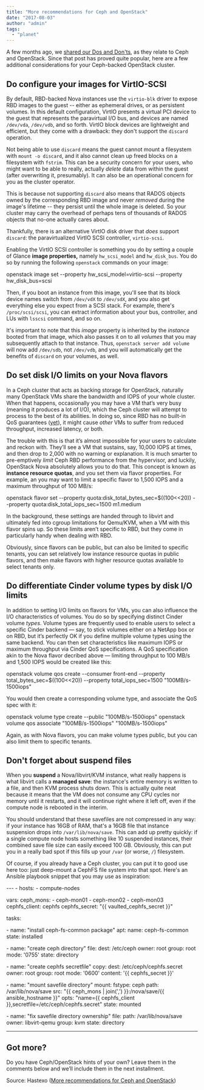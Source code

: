 ```yaml
---
title: "More recommendations for Ceph and OpenStack"
date: "2017-08-03"
author: "admin"
tags: 
  - "planet"
---
```


A few months ago, we [shared our Dos and Don'ts](https://www.hastexo.com/resources/hints-and-kinks/dos-donts-ceph-openstack/), as they relate to Ceph and OpenStack. Since that post has proved quite popular, here are a few additional considerations for your Ceph-backed OpenStack cluster.

## Do configure your images for VirtIO-SCSI

By default, RBD-backed Nova instances use the `virtio-blk` driver to expose RBD images to the guest -- either as ephemeral drives, or as persistent volumes. In this default configuration, VirtIO presents a virtual PCI device to the guest that represents the paravirtual I/O bus, and devices are named `/dev/vda`, `/dev/vdb`, and so forth. VirtIO block devices are lightweight and efficient, but they come with a drawback: they don't support the `discard` operation.

Not being able to use `discard` means the guest cannot mount a filesystem with `mount -o discard`, and it also cannot clean up freed blocks on a filesystem with `fstrim`. This can be a security concern for your users, who might want to be able to really, actually _delete_ data from within the guest (after overwriting it, presumably). It can also be an operational concern for you as the cluster operator.

This is because not supporting `discard` also means that RADOS objects owned by the corresponding RBD image and never _removed_ during the image's lifetime -- they persist until the whole image is deleted. So your cluster may carry the overhead of perhaps tens of thousands of RADOS objects that no-one actually cares about.

Thankfully, there is an alternative VirtIO disk driver that _does_ support `discard`: the paravirtualized VirtIO SCSI controller, `virtio-scsi`.

Enabling the VirtIO SCSI controller is something you do by setting a couple of Glance **image properties,** namely `hw_scsi_model` and `hw_disk_bus`. You do so by running the following `openstack` commands on your image:

openstack image set 
  --property hw\_scsi\_model\=virtio-scsi 
  --property hw\_disk\_bus\=scsi 
  <name or ID of your image>

Then, if you boot an instance from this image, you'll see that its block device names switch from `/dev/vdX` to `/dev/sdX`, and you also get everything else you expect from a SCSI stack. For example, there's `/proc/scsi/scsi`, you can extract information about your bus, controller, and LUs with `lsscsi` command, and so on.

It's important to note that this _image_ property is inherited by the _instance_ booted from that image, which also passes it on to all _volumes_ that you may subsequently attach to that instance. Thus, `openstack server add volume` will now add `/dev/sdb`, not `/dev/vdb`, and you will automatically get the benefits of `discard` on your volumes, as well.

## Do set disk I/O limits on your Nova flavors

In a Ceph cluster that acts as backing storage for OpenStack, naturally many OpenStack VMs share the bandwidth and IOPS of your whole cluster. When that happens, occasionally you may have a VM that’s very busy (meaning it produces a lot of I/O), which the Ceph cluster will attempt to process to the best of its abilities. In doing so, since RBD has no built-in QoS guarantees ([yet](http://tracker.ceph.com/projects/ceph/wiki/Add_QoS_capacity_to_librbd)), it might cause _other_ VMs to suffer from reduced throughput, increased latency, or both.

The trouble with this is that it’s almost impossible for your users to calculate and reckon with. They’ll see a VM that sustains, say, 10,000 IOPS at times, and then drop to 2,000 with no warning or explanation. It is much smarter to pre-emptively _limit_ Ceph RBD performance from the hypervisor, and luckily, OpenStack Nova absolutely allows you to do that. This concept is known as **instance resource quotas**, and you set them via flavor properties. For example, an you may want to limit a specific flavor to 1,500 IOPS and a maximum throughput of 100 MB/s:

openstack flavor set 
  --property quota:disk\_total\_bytes\_sec\=$((100<<20))
  --property quota:disk\_total\_iops\_sec\=1500
  m1.medium

In the background, these settings are handed through to libvirt and ultimately fed into cgroup limitations for Qemu/KVM, when a VM with this flavor spins up. So these limits aren’t specific to RBD, but they come in particularly handy when dealing with RBD.

Obviously, since flavors can be public, but can also be limited to specific tenants, you can set relatively low instance resource quotas in public flavors, and then make flavors with higher resource quotas available to select tenants only.

## Do differentiate Cinder volume types by disk I/O limits

In addition to setting I/O limits on flavors for VMs, you can also influence the I/O characteristics of volumes. You do so by specifying distinct Cinder volume _types_. Volume types are frequently used to enable users to select a specific Cinder backend — say, to stick volumes either on a NetApp box or on RBD, but it’s perfectly OK if you define multiple volume types using the same backend. You can then set characteristics like maximum IOPS or maximum throughput via Cinder QoS specifications. A QoS specification akin to the Nova flavor decribed above — limiting throughput to 100 MB/s and 1,500 IOPS would be created like this:

openstack volume qos create 
  --consumer front-end
  --property total\_bytes\_sec\=$((100<<20)) 
  --property total\_iops\_sec\=1500 
  "100MB/s-1500iops"

You would then create a corresponding volume type, and associate the QoS spec with it:

openstack volume type create 
  --public 
  "100MB/s-1500iops"
openstack volume qos associate 
  "100MB/s-1500iops" 
  "100MB/s-1500iops"

Again, as with Nova flavors, you can make volume types public, but you can also limit them to specific tenants.

## Don't forget about suspend files

When you **suspend** a Nova/libvirt/KVM instance, what really happens is what libvirt calls a **managed save**: the instance's entire memory is written to a file, and then KVM process shuts down. This is actually quite neat because it means that the VM does not consume any CPU cycles nor memory until it restarts, and it will continue right where it left off, even if the compute node is rebooted in the interim.

You should understand that these savefiles are not compressed in any way: if your instance has 16GB of RAM, that's a 16GB file that instance suspension drops into `/var/lib/nova/save`. This can add up pretty quickly: if a single compute node hosts something like 10 suspended instances, their combined save file size can easily exceed 100 GB. Obviously, this can put you in a really bad spot if this fills up your `/var` (or worse, `/`) filesystem.

Of course, if you already have a Ceph cluster, you can put it to good use here too: just deep-mount a CephFS file system into that spot. Here's an Ansible playbook snippet that you may use as inspiration:

\---
\- hosts:
  \- compute-nodes

  vars:
    ceph\_mons:
      \- ceph-mon01
      \- ceph-mon02
      \- ceph-mon03
    cephfs\_client: cephfs
    cephfs\_secret: "\{\{ vaulted\_cephfs\_secret \}\}"

  tasks:

  \- name: "install ceph-fs-common package"
    apt:
      name: ceph-fs-common
      state: installed

  \- name: "create ceph directory"
    file:
      dest: /etc/ceph
      owner: root
      group: root
      mode: '0755'
      state: directory

  \- name: "create cephfs secretfile"
    copy:
      dest: /etc/ceph/cephfs.secret
      owner: root
      group: root
      mode: '0600'
      content: '\{\{ cephfs\_secret \}\}'

  \- name: "mount savefile directory"
    mount:
      fstype: ceph
      path: /var/lib/nova/save
      src: "\{\{ ceph\_mons | join(',') \}\}:/nova/save/\{\{ ansible\_hostname \}\}"
      opts: "name=\{\{ cephfs\_client \}\},secretfile=/etc/ceph/cephfs.secret"
      state: mounted

  \- name: "fix savefile directory ownership"
    file:
      path: /var/lib/nova/save
      owner: libvirt-qemu
      group: kvm
      state: directory

* * *

## Got more?

Do you have Ceph/OpenStack hints of your own? Leave them in the comments below and we’ll include them in the next installment.

Source: Hastexo ([More recommendations for Ceph and OpenStack](https://www.hastexo.com/resources/hints-and-kinks/more-recommendations-ceph-openstack/))
